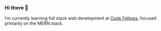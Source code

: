### Hi there 👋
I’m currently learning full stack web development at [Code Fellows](https://www.codefellows.org/courses/code-401/advanced-software-development-in-full-stack-javascript/), focused primarily on the MERN stack.

<!-- [<img src="https://api.speedtyper.dev/users/KasonBraley/badges/averagewpm" alt="SpeedTyper.dev avg wpm" height="25">](https://www.speedtyper.dev/profile/KasonBraley) 
[<img src="https://api.speedtyper.dev/users/KasonBraley/badges/topwpm" alt="SpeedTyper.dev top wpm" height="25">](https://www.speedtyper.dev/profile/KasonBraley) 
[<img src="https://api.speedtyper.dev/users/KasonBraley/badges/gamecount" alt="SpeedTyper.dev games" height="25">](https://www.speedtyper.dev/profile/KasonBraley) -->

<!--
**KasonBraley/KasonBraley** is a ✨ _special_ ✨ repository because its `README.md` (this file) appears on your GitHub profile.

Here are some ideas to get you started:

- 🔭 I’m currently working on ...
- 🌱 I’m currently learning ...
- 👯 I’m looking to collaborate on ...
- 🤔 I’m looking for help with ...
- 💬 Ask me about ...
- 📫 How to reach me: ...
- 😄 Pronouns: ...
- ⚡ Fun fact: ...
-->
